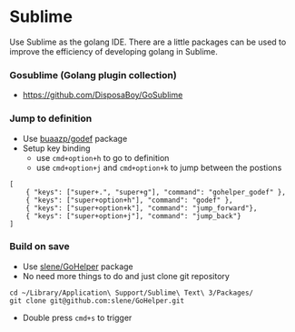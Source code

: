 # Sublime

Use Sublime as the golang IDE. There are a little packages can be used to improve the efficiency of developing golang in Sublime.
### Gosublime (Golang plugin collection)
- https://github.com/DisposaBoy/GoSublime

### Jump to definition
- Use [buaazp/godef](https://github.com/buaazp/Godef) package
- Setup key binding
    - use `cmd+option+h` to go to definition
    - use `cmd+option+j` and `cmd+option+k` to jump between the postions 

```
[
    { "keys": ["super+.", "super+g"], "command": "gohelper_godef" },
    { "keys": ["super+option+h"], "command": "godef" },
    { "keys": ["super+option+k"], "command": "jump_forward"},
    { "keys": ["super+option+j"], "command": "jump_back"}
]
```

### Build on save
- Use [slene/GoHelper](https://github.com/slene/GoHelper) package
- No need more things to do and just clone git repository
```
cd ~/Library/Application\ Support/Sublime\ Text\ 3/Packages/
git clone git@github.com:slene/GoHelper.git
```
- Double press `cmd+s` to trigger

### 